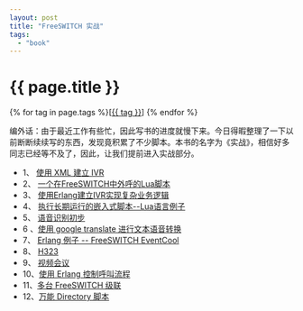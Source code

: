 ```yaml
---
layout: post
title: "FreeSWITCH 实战"
tags:
  - "book"
---
```


# {{ page.title }}

<div class="tags">
{% for tag in page.tags %}[<a class="tag" href="/tags.html#{{ tag }}">{{ tag }}</a>] {% endfor %}
</div>


编外话：由于最近工作有些忙，因此写书的进度就慢下来。今日得暇整理了一下以前断断续续写的东西，发现竟积累了不少脚本。本书的名字为《实战》，相信好多同志已经等不及了，因此，让我们提前进入实战部分。

* 1、 [使用 XML 建立 IVR](/2010/03/21/yong-freeswitchshi-xian-ivr.html)
* 2、 [一个在FreeSWITCH中外呼的Lua脚本](http://www.dujinfang.com/2010/03/14/yi-ge-zai-freeswitchzhong-wai-hu-de-luajiao-ben.html)
* 3、 [使用Erlang建立IVR实现复杂业务逻辑](/2010/04/26/shi-yong-erlangjian-li-ivrshi-xian-fu-za-ye-wu-luo-ji.html)
* 4、 [执行长期运行的嵌入式脚本--Lua语言例子](http://www.dujinfang.com/2010/03/14/zai-freeswitchzhong-zhi-xing-chang-qi-yun-xing-de-qian-ru-shi-jiao-ben-luayu-yan-li-zi.html)
* 5、 [语音识别初步](http://www.dujinfang.com/2010/09/07/ye-tan-freeswitch-zhong-yu-yin-shi-bie.html)
* 6 、[使用 google translate 进行文本语音转换](http://www.dujinfang.com/2010/10/28/zai-freeswitch-zhong-shi-yong-google-translate-jin-xing-wen-ben-yu-yin-zhuan-huan.html)
* 7、 [Erlang 例子 -- FreeSWITCH EventCool](http://www.dujinfang.com/2010/12/09/freeswitch-eventcool.html)
* 8、 [H323](http://www.dujinfang.com/2011/03/28/freeswitch-yu-h323.html)
* 9、 [视频会议](http://www.dujinfang.com/2011/04/24/ce-shi-freeswitch-shi-pin-hui-yi.html)
* 10、[使用 Erlang 控制呼叫流程](/2011/11/10/shi-yong-erlang-kong-zhi-hu-jiao-liu-cheng.html)
* 11、[多台 FreeSWITCH 级联](/2012/03/28/duo-tai-freeswitch-fu-wu-qi-ji-lian.html)
* 12、[万能 Directory 脚本](/2011/07/16/wan-neng-freeswitch-directory-jiao-ben.html)
